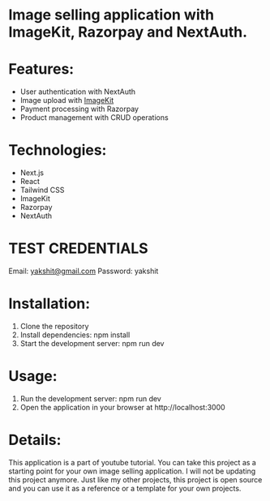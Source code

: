 # Image selling application with ImageKit, Razorpay and NextAuth.

# Features:
 - User authentication with NextAuth
 - Image upload with [ImageKit](https://imagekit.io)
 - Payment processing with Razorpay
 - Product management with CRUD operations

# Technologies:
 - Next.js
 - React
 - Tailwind CSS
 - ImageKit
 - Razorpay
 - NextAuth

# TEST CREDENTIALS
Email: yakshit@gmail.com
Password: yakshit

# Installation:
 1. Clone the repository
 2. Install dependencies: npm install
 3. Start the development server: npm run dev

# Usage:
 1. Run the development server: npm run dev
 2. Open the application in your browser at http://localhost:3000

# Details:

This application is a part of youtube tutorial. You can take this project as a starting point for your own image selling application. I will not be updating this project anymore. Just like my other projects, this project is open source and you can use it as a reference or a template for your own projects.
